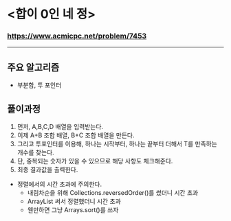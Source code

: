 # <합이 0인 네 정>
### https://www.acmicpc.net/problem/7453

***

## 주요 알고리즘
* 부분합, 투 포인터

## 풀이과정
1. 먼저, A,B,C,D 배열을 입력받는다.
2. 이제 A+B 조합 배열, B+C 조합 배열을 만든다.
3. 그리고 투포인터를 이용해, 하나는 시작부터, 하나는 끝부터 더해서 T를 만족하는 개수를 찾는다.
4. 단, 중복되는 숫자가 있을 수 있으므로 해당 사항도 체크해준다.
5. 최종 결과값을 출력한다.

* 정렬에서의 시간 초과에 주의한다.
  * 내림차순을 위해 Collections.reversedOrder()를 썼더니 시간 초과
  * ArrayList 써서 정렬했더니 시간 초과
  * 웬만하면 그냥 Arrays.sort()를 쓰자